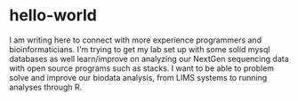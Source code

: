 # hello-world
I am writing here to connect with more experience programmers and bioinformaticians. I'm trying to get my lab set up with some solid mysql databases as well learn/improve on analyzing our NextGen sequencing data with open source programs such as stacks. I want to be able to problem solve and improve our biodata analysis, from LIMS systems to running analyses through R. 
